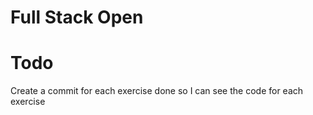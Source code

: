 # Full Stack Open 

# Todo 
Create a commit for each exercise done so I can see the code for each exercise
